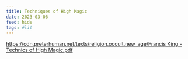 ```yaml
---
title: Techniques of High Magic
date: 2023-03-06
feed: hide
tags: #lit 
---
```




[https://cdn.preterhuman.net/texts/religion.occult.new_age/Francis King - Technics of High Magic.pdf](https://cdn.preterhuman.net/texts/religion.occult.new_age/Francis%20King%20-%20Technics%20of%20High%20Magic.pdf)
